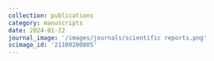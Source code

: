 ```yaml
---
collection: publications
category: manuscripts
date: 2024-01-22
journal_image: '/images/journals/scientific reports.png'
scimago_id: '21100200805'
---
```

